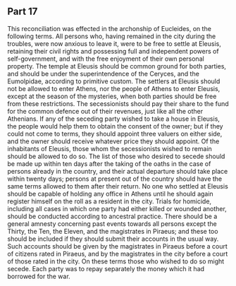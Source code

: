 ## Part 17

This reconciliation was effected in the archonship of Eucleides, on the following terms.
All persons who, having remained in the city during the troubles, were now anxious to leave it, were to be free to settle at Eleusis, retaining their civil rights and possessing full and independent powers of self-government, and with the free enjoyment of their own personal property.
The temple at Eleusis should be common ground for both parties, and should be under the superintendence of the Ceryces, and the Eumolpidae, according to primitive custom.
The settlers at Eleusis should not be allowed to enter Athens, nor the people of Athens to enter Eleusis, except at the season of the mysteries, when both parties should be free from these restrictions.
The secessionists should pay their share to the fund for the common defence out of their revenues, just like all the other Athenians.
If any of the seceding party wished to take a house in Eleusis, the people would help them to obtain the consent of the owner; but if they could not come to terms, they should appoint three valuers on either side, and the owner should receive whatever price they should appoint.
Of the inhabitants of Eleusis, those whom the secessionists wished to remain should be allowed to do so.
The list of those who desired to secede should be made up within ten days after the taking of the oaths in the case of persons already in the country, and their actual departure should take place within twenty days; persons at present out of the country should have the same terms allowed to them after their return.
No one who settled at Eleusis should be capable of holding any office in Athens until he should again register himself on the roll as a resident in the city.
Trials for homicide, including all cases in which one party had either killed or wounded another, should be conducted according to ancestral practice.
There should be a general amnesty concerning past events towards all persons except the Thirty, the Ten, the Eleven, and the magistrates in Piraeus; and these too should be included if they should submit their accounts in the usual way.
Such accounts should be given by the magistrates in Piraeus before a court of citizens rated in Piraeus, and by the magistrates in the city before a court of those rated in the city.
On these terms those who wished to do so might secede.
Each party was to repay separately the money which it had borrowed for the war.

